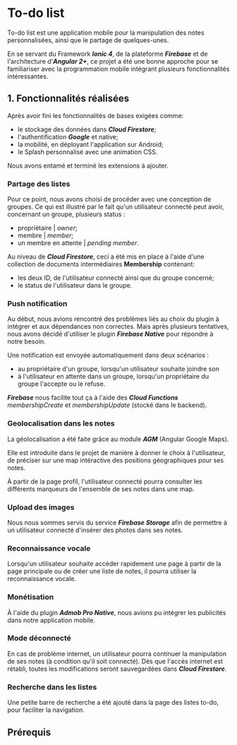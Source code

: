 # To-do list

To-do list est une application mobile pour la manipulation des notes personnalisées, ainsi que le partage de quelques-unes.

En se servant du Framework _**Ionic 4**_, de la plateforme _**Firebase**_ et de l'architecture d'_**Angular 2+**_, ce projet a été une bonne approche pour 
se familiariser avec la programmation mobile intégrant plusieurs fonctionnalités intéressantes.

## 1. Fonctionnalités réalisées

Après avoir fini les fonctionnalités de bases exigées comme: 

* le stockage des données dans _**Cloud Firestore**_;
* l'authentification _**Google**_ et native;
* la mobilité, en déployant l'application sur Android;
* le Splash personnalisé avec une animation CSS.

Nous avons entamé et terminé les extensions à ajouter.

### Partage des listes

Pour ce point, nous avons choisi de procéder avec une conception de groupes. Ce qui est illustré par le fait qu'un utilisateur connecté peut avoir, 
concernant un groupe, plusieurs status :

* propriétaire | *owner*;
* membre | *member*;
* un membre en attente | *pending member*.

Au niveau de _**Cloud Firestore**_, ceci a été mis en place à l'aide d'une collection de documents intermédiaires **Membership** contenant:

* les deux ID, de l'utilisateur connecté ainsi que du groupe concerné;
* le status de l'utilisateur dans le groupe.

### Push notification

Au début, nous avions rencontré des problèmes liés au choix du plugin à intégrer et aux dépendances non correctes. Mais après plusieurs tentatives, nous avons décidé d'utiliser le plugin _**Firebase Native**_ pour répondre à notre besoin.

Une notification est envoyée automatiquement dans deux scénarios :

* au propriétaire d'un groupe, lorsqu'un utilisateur souhaite joindre son
* à l'utilisateur en attente dans un groupe, lorsqu'un propriétaire du groupe l'accepte ou le refuse.

_**Firebase**_ nous facilite tout ça à l'aide des _**Cloud Functions**_ *membershipCreate* et *membershipUpdate* (stocké dans le backend).

### Geolocalisation dans les notes

La géolocalisation a été faite grâce au module _**AGM**_ (Angular Google Maps).

Elle est introduite dans le projet de manière à donner le choix à l'utilisateur, de préciser sur une map intéractive des positions géographiques pour ses notes.

À partir de la page profil, l'utilisateur connecté pourra consulter les différents marqueurs de l'ensemble de ses notes dans une map.

### Upload des images

Nous nous sommes servis du service _**Firebase Storage**_ afin de permettre à un utilisateur connecté d'insérer des photos dans ses notes.

### Reconnaissance vocale

Lorsqu'un utilisateur souhaite accéder rapidement une page à partir de la page principale ou de créer une liste de notes, il pourra utiliser la reconnaissance vocale.

### Monétisation

À l'aide du plugin _**Admob Pro Native**_, nous avions pu intégrer les publicités dans notre application mobile.

### Mode déconnecté

En cas de problème internet, un utilisateur pourra continuer la manipulation de ses notes (à condition qu'il soit connecté). Dès que l'accès internet est rétabli, toutes les modifications seront sauvegardées dans _**Cloud Firestore**_.

### Recherche dans les listes

Une petite barre de recherche a été ajouté dans la page des listes to-do, pour faciliter la navigation.


## Prérequis
